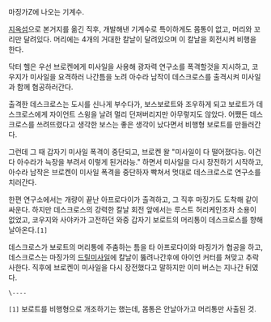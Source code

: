 마징가Z에 나오는 기계수.  

[지옥섬](%EC%A7%80%EC%98%A5%EC%84%AC.md)으로 본거지를 옮긴 직후, 개발해낸 기계수로 특이하게도 몸통이 없고,
머리와 꼬리만 달려있다. 머리에는 4개의 거대한 칼날이 달려있으며 이 칼날을 회전시켜 비행을 한다.

닥터 헬은 우선 브로켄에게 미사일을 사용해 광자력 연구소를 폭격할것을 지시하고, 코우지가 미사일을 요격하러 나간틈을 노려 아수라 남작이
데스크로스를 출격시켜 미사일과 함께 협공하러간다.  

출격한 데스크로스는 도시를 신나게 부수다가, 보스보로트와 조우하게 되고 보로트가 데스크로스에게 자이언트 스윙을 날려 멀리 던져버리지만
아무렇지도 않았다. 어쨌든 데스크로스를 쓰려뜨렸다고 생각한 보스는 좋은 생각이 났다면서 비행형 보로트를 만들러간다.  

그런데 그 때 갑자기 미사일 폭격이 중단되고, 브로켄 왈 "미사일이 다 떨어졌다능. 이건 다 아수라가 늑장을 부려서 이렇게 된거라능."
하면서 미사일을 다시 장전하기 시작하고, 아수라 남작은 브로켄이 미사일 폭격을 중단하자 빡쳐서 멋대로 데스크로스로 연구소를 치러간다.  

한편 연구소에서는 개량이 끝난 아프로다이가 출격하고, 그 직후 마징가도 도착해 같이 싸운다. 하지만 데스크로스의 강력한 칼날 회전 앞에서는
루스트 허리케인조차 소용이 없었고, 코우지와 사야카가 고전하던 와중 갑자기 보로트의 머리통이 데스크로스를 향해 날아온다.`[1]`

데스크로스가 보로트의 머리통에 주춤하는 틈을 타 아프로다이와 마징가가 협공을 하고, 데스크로스는 마징가의 [드릴미사일](%EB%93%9C%EB%A6%B4%20%EB%AF%B8%EC%82%AC%EC%9D%BC.md)에 칼날이 뚫려나간후에 아이언
커터를 쳐맞고 추락사한다. 직후에 브로켄이 미사일을 다시 장전했다고 말하지만 이미 버스는 지나간 뒤였다.

`\----`

`[1]` 보로트를 비행형으로 개조하기는 했는데, 몸통은 안날아가고 머리통만 사출된 것.

